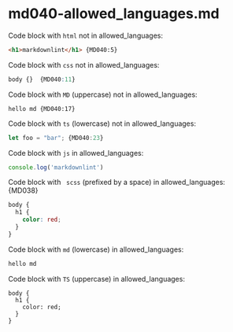 # md040-allowed_languages.md

Code block with `html` not in allowed_languages:

```html
<h1>markdownlint</h1> {MD040:5}
```

Code block with `css` not in allowed_languages:

```css
body {}  {MD040:11}
```

Code block with `MD` (uppercase) not in allowed_languages:

```MD
hello md {MD040:17}
```

Code block with `ts` (lowercase) not in allowed_languages:

```ts
let foo = "bar"; {MD040:23}
```

Code block with `js` in allowed_languages:

```js
console.log('markdownlint')
```

Code block with ` scss` (prefixed by a space) in allowed_languages: {MD038}

``` scss
body {
  h1 {
    color: red;
  }
}
```

Code block with `md` (lowercase) in allowed_languages:

```md
hello md
```

Code block with `TS` (uppercase) in allowed_languages:

```TS
body {
  h1 {
    color: red;
  }
}
```
